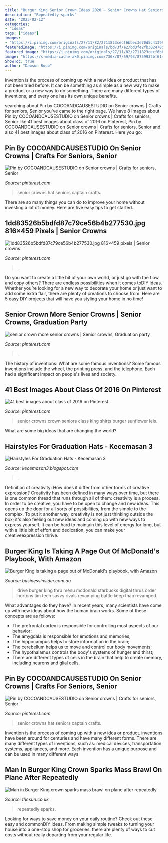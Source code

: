```yaml
---
title: "Burger King Senior Crown Ideas 2020 ~ Senior Crowns Hat Seniors Captain Crafts"
description: "Repeatedly sparks"
date: "2023-02-12"
categories:
- "ideas"
tags: ["ideas"]
images:
- "https://i.pinimg.com/originals/27/11/82/2711823cecf6bbec3e70d5c413998457.jpg"
featuredImage: "https://i.pinimg.com/originals/bd/3f/e2/bd3fe2fb30247852bd87ad910f0bc964.jpg"
featured_image: "https://i.pinimg.com/originals/27/11/82/2711823cecf6bbec3e70d5c413998457.jpg"
image: "https://s-media-cache-ak0.pinimg.com/736x/87/59/93/8759932bf61438fa2612bb09db49b54b--senior-crown-ideas-senior-crowns.jpg"
ShowToc: true
author: "Dawson Roob"
---
```



Invention is the process of coming up with a new idea or product that has not been tried before. It can be something as simple as a new way to make a product or a new way to do something. There are many different types of inventions, and every one has its own unique benefits.

	

		
searching about Pin by COCOANDCAUSESTUDIO on Senior crowns | Crafts for seniors, Senior you've came to the right page. We have 8 Images about Pin by COCOANDCAUSESTUDIO on Senior crowns | Crafts for seniors, Senior like 41 best images about class of 2016 on Pinterest, Pin by COCOANDCAUSESTUDIO on Senior crowns | Crafts for seniors, Senior and also 41 best images about class of 2016 on Pinterest. Here you go:
		
    
## Pin By COCOANDCAUSESTUDIO On Senior Crowns | Crafts For Seniors, Senior

<img loading=lazy src="https://i.pinimg.com/originals/2c/3a/45/2c3a459dce03a787e7fbdee6bda7b383.jpg" onerror="this.onerror=null;this.src='https://tse1.mm.bing.net/th?id=OIP._fYZas_mfn3DH7mKfs9NlwHaFj&amp;pid=15.1';" alt="Pin by COCOANDCAUSESTUDIO on Senior crowns | Crafts for seniors, Senior">

_Source: pinterest.com_

>senior crowns hat seniors captain crafts. 

	

There are so many things you can do to improve your home without investing a lot of money. Here are five easy tips to get started.

    
## 1dd83526b5bdfd87c79ce56b4b277530.jpg 816×459 Pixels | Senior Crowns

<img loading=lazy src="https://i.pinimg.com/originals/27/11/82/2711823cecf6bbec3e70d5c413998457.jpg" onerror="this.onerror=null;this.src='https://tse3.mm.bing.net/th?id=OIP.6O4zOu0ABWQw8b6HKxis4AHaEK&amp;pid=15.1';" alt="1dd83526b5bdfd87c79ce56b4b277530.jpg 816×459 pixels | Senior crowns">

_Source: pinterest.com_

>. 

	

Do you want to create a little bit of your own world, or just go with the flow and copy others? There are endless possibilities when it comes toDIY ideas. Whether you’re looking for a new way to decorate your home or just want to add some extra flair, there are plenty of creations to choose from. Here are 5 easy DIY projects that will have you styling your home in no time!

    
## Senior Crown More Senior Crowns | Senior Crowns, Graduation Party

<img loading=lazy src="https://i.pinimg.com/originals/bd/3f/e2/bd3fe2fb30247852bd87ad910f0bc964.jpg" onerror="this.onerror=null;this.src='https://tse1.mm.bing.net/th?id=OIP.j2CGNTGhIdkp9RDB75r5uwAAAA&amp;pid=15.1';" alt="senior crown more senior crowns | Senior crowns, Graduation party">

_Source: pinterest.com_

>. 

	

The history of inventions: What are some famous inventions?
Some famous inventions include the wheel, the printing press, and the telephone. Each had a significant impact on people's lives and society.

    
## 41 Best Images About Class Of 2016 On Pinterest

<img loading=lazy src="https://s-media-cache-ak0.pinimg.com/736x/87/59/93/8759932bf61438fa2612bb09db49b54b--senior-crown-ideas-senior-crowns.jpg" onerror="this.onerror=null;this.src='https://tse1.mm.bing.net/th?id=OIP.qzqyXZMzf1FHEJsQaP6-oAHaJ3&amp;pid=15.1';" alt="41 best images about class of 2016 on Pinterest">

_Source: pinterest.com_

>senior crowns crown seniors class king shirts burger sunflower leis. 

	

What are some big ideas that are changing the world?

    
## Hairstyles For Graduation Hats - Kecemasan 3

<img loading=lazy src="https://s-media-cache-ak0.pinimg.com/originals/49/85/30/49853033df36ae47bbce42e554384b9a.jpg" onerror="this.onerror=null;this.src='https://tse1.mm.bing.net/th?id=OIP.PUUoS_x2-85yt4bkv9pRBQHaFj&amp;pid=15.1';" alt="Hairstyles For Graduation Hats - Kecemasan 3">

_Source: kecemasan3.blogspot.com_

>. 

	

Definition of creativity: How does it differ from other forms of creative expression?
Creativity has been defined in many ways over time, but there is one common thread that runs through all of them: creativity is a process. In order to be creative, you have to be open to change and new ideas. This opens up the door for all sorts of possibilities, from the simple to the complex.
To put it another way, creativity is not just thinking outside the box; it's also feeling out new ideas and coming up with new ways to express yourself. It can be hard to maintain this level of energy for long, but with a little bit of effort and dedication, you can make your creativeexpression thrive.

    
## Burger King Is Taking A Page Out Of McDonald&#039;s Playbook, With Amazon

<img loading=lazy src="https://i.insider.com/5f982dfcf21803001222c2c8" onerror="this.onerror=null;this.src='https://tse2.mm.bing.net/th?id=OIP._ea8NoG2L5pt5pcY382nCQHaFj&amp;pid=15.1';" alt="Burger King is taking a page out of McDonald&#039;s playbook, with Amazon">

_Source: businessinsider.com.au_

>drive burger king thru menu mcdonald starbucks digital thrus order hortons tim tech savvy rivals revamping battle keep than revamped. 

	

What advantages do they have?
In recent years, many scientists have come up with new ideas about how the human brain works. Some of these concepts are as follows: 
- The prefrontal cortex is responsible for controlling most aspects of our behavior; 
- The amygdala is responsible for emotions and memories; 
- The hippocampus helps to store information in the brain; 
- The cerebellum helps us to move and control our body movements; 
- The hypothalamus controls the body's systems of hunger and thirst; 
- There are different types of cells in the brain that help to create memory, including neurons and glial cells.

    
## Pin By COCOANDCAUSESTUDIO On Senior Crowns | Crafts For Seniors, Senior

<img loading=lazy src="https://i.pinimg.com/736x/2c/3a/45/2c3a459dce03a787e7fbdee6bda7b383.jpg" onerror="this.onerror=null;this.src='https://tse3.mm.bing.net/th?id=OIP.HVhUYzPP87qI32ouwjOzEAHaFj&amp;pid=15.1';" alt="Pin by COCOANDCAUSESTUDIO on Senior crowns | Crafts for seniors, Senior">

_Source: pinterest.com_

>senior crowns hat seniors captain crafts. 

	

Invention is the process of coming up with a new idea or product. inventions have been around for centuries and have many different forms. There are many different types of inventions, such as: medical devices, transportation systems, appliances, and more. Each invention has a unique purpose and can be used in many different ways.

    
## Man In Burger King Crown Sparks Mass Brawl On Plane After Repeatedly

<img loading=lazy src="https://www.the-sun.com/wp-content/uploads/sites/6/2020/10/NINTCHDBPICT000616040202.jpg" onerror="this.onerror=null;this.src='https://tse4.mm.bing.net/th?id=OIP.ZTr6WR87uEY6XPJ05iPs8gHaMM&amp;pid=15.1';" alt="Man in Burger King crown sparks mass brawl on plane after repeatedly">

_Source: thesun.co.uk_

>repeatedly sparks. 

	

Looking for ways to save money on your daily routine? Check out these easy and commonDIY ideas. From making simple tweaks to turning your house into a one-stop shop for groceries, there are plenty of ways to cut costs without really departing from your regular life.

